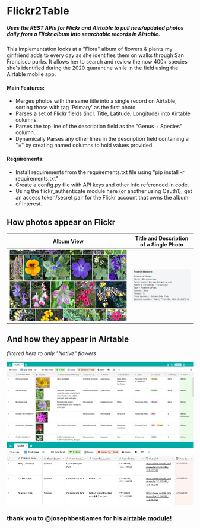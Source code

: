 # Flickr2Table

##### Uses the REST APIs for Flickr and Airtable to pull new/updated photos daily from a Flickr album into searchable records in Airtable. 
This implementation looks at a "Flora" album of flowers & plants my girlfriend adds to every day as she identifies them on walks through San Francisco parks. It allows her to search and review the now 400+ species she's identified during the 2020 quarantine while in the field using the Airtable mobile app.  

#### Main Features:
  * Merges photos with the same title into a single record on Airtable, sorting those with tag 'Primary' as the first photo.
  * Parses a set of Flickr fields (incl. Title, Latitude, Longitude) into Airtable columns.
  * Parses the top line of the description field as the "Genus + Species" column.
  * Dynamically Parses any other lines in the description field containing a "=" by creating named columns to hold values provided.

#### Requirements:
  * Install requirements from the requirements.txt file using "pip install -r requirements.txt"
  * Create a config.py file with API keys and other info referenced in code.
  * Using the flickr_authenticate module here (or another using Oauth1), get an access token/secret pair for the Flickr account that owns the album of interest. 

## How photos appear on Flickr
Album View | Title and Description of a Single Photo
------------ | -------------
![Flickr album view.](README_flickr_album_view.png?raw=true?height=3 "Title") | ![Flickr title and description.](README_flickr_title_and_description.png?raw=true?height=3 "Title")

## And how they appear in Airtable
*filtered here to only "Native" flowers* 

![Airtable filtered view.](README_airtable_filtered.png?raw=true "Title")
![Airtable filtered view - continued.](README_airtable_filtered_cont.png?raw=true "Title")

### thank you to @josephbestjames for his [airtable module!](https://github.com/josephbestjames/airtable.py)
